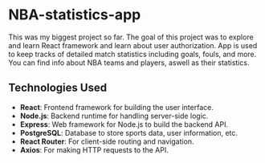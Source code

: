 # NBA-statistics-app
This was my biggest project so far. The goal of this project was to explore and learn React framework and learn about user authorization. App is used to keep tracks of detailed match statistics including goals, fouls, and more. You can find info about NBA teams and players, aswell as their statistics. 

## Technologies Used

- **React**: Frontend framework for building the user interface.
- **Node.js**: Backend runtime for handling server-side logic.
- **Express**: Web framework for Node.js to build the backend API.
- **PostgreSQL**: Database to store sports data, user information, etc.
- **React Router**: For client-side routing and navigation.
- **Axios**: For making HTTP requests to the API.
